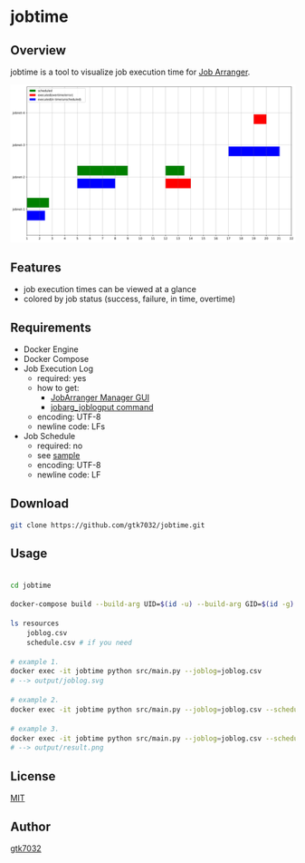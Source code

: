 # jobtime

## Overview

jobtime is a tool to visualize job execution time for [Job Arranger](https://www.jobarranger.info/jaz/top.html).

![](output/joblog.svg)

## Features
- job execution times can be viewed at a glance
- colored by job status (success, failure, in time, overtime)

## Requirements
- Docker Engine
- Docker Compose
- Job Execution Log  
    - required: yes
    - how to get: 
        - [JobArranger Manager GUI](https://www.jobarranger.info/document/doku.php?id=4.0:operation:management:08file)
        - [jobarg_joblogput command](https://www.jobarranger.info/jaz/operation-manual_2.0/10external-joblogput.html)
    - encoding: UTF-8
    - newline code: LFs
- Job Schedule
    - required: no
    - see [sample](resources/schedule.csv)
    - encoding: UTF-8
    - newline code: LF

## Download

```bash
git clone https://github.com/gtk7032/jobtime.git
```

## Usage

```bash

cd jobtime

docker-compose build --build-arg UID=$(id -u) --build-arg GID=$(id -g)

ls resources
    joblog.csv 
    schedule.csv # if you need

# example 1.
docker exec -it jobtime python src/main.py --joblog=joblog.csv 
# --> output/joblog.svg

# example 2.
docker exec -it jobtime python src/main.py --joblog=joblog.csv --schedule=schedule.csv

# example 3.
docker exec -it jobtime python src/main.py --joblog=joblog.csv --schedule=schedule.csv --output=result.png
# --> output/result.png

```
## License
[MIT](https://choosealicense.com/licenses/mit/)

## Author
[gtk7032](https://github.com/gtk7032)